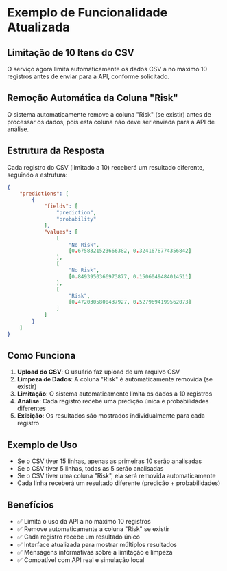 # Exemplo de Funcionalidade Atualizada

## Limitação de 10 Itens do CSV

O serviço agora limita automaticamente os dados CSV a no máximo 10 registros antes de enviar para a API, conforme solicitado.

## Remoção Automática da Coluna "Risk"

O sistema automaticamente remove a coluna "Risk" (se existir) antes de processar os dados, pois esta coluna não deve ser enviada para a API de análise.

## Estrutura da Resposta

Cada registro do CSV (limitado a 10) receberá um resultado diferente, seguindo a estrutura:

```json
{
    "predictions": [
        {
            "fields": [
                "prediction",
                "probability"
            ],
            "values": [
                [
                    "No Risk",
                    [0.6758321523666382, 0.3241678774356842]
                ],
                [
                    "No Risk", 
                    [0.8493950366973877, 0.1506049484014511]
                ],
                [
                    "Risk",
                    [0.4720305800437927, 0.5279694199562073]
                ]
            ]
        }
    ]
}
```

## Como Funciona

1. **Upload do CSV**: O usuário faz upload de um arquivo CSV
2. **Limpeza de Dados**: A coluna "Risk" é automaticamente removida (se existir)
3. **Limitação**: O sistema automaticamente limita os dados a 10 registros
4. **Análise**: Cada registro recebe uma predição única e probabilidades diferentes
5. **Exibição**: Os resultados são mostrados individualmente para cada registro

## Exemplo de Uso

- Se o CSV tiver 15 linhas, apenas as primeiras 10 serão analisadas
- Se o CSV tiver 5 linhas, todas as 5 serão analisadas
- Se o CSV tiver uma coluna "Risk", ela será removida automaticamente
- Cada linha receberá um resultado diferente (predição + probabilidades)

## Benefícios

- ✅ Limita o uso da API a no máximo 10 registros
- ✅ Remove automaticamente a coluna "Risk" se existir
- ✅ Cada registro recebe um resultado único
- ✅ Interface atualizada para mostrar múltiplos resultados
- ✅ Mensagens informativas sobre a limitação e limpeza
- ✅ Compatível com API real e simulação local
